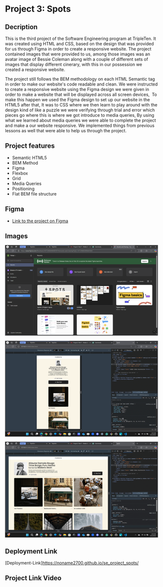 # Project 3: Spots

## Decription

This is the third project of the Software Engineering program at TripleTen. It was created using HTML and CSS, based on the design that was provided for us through Figma in order to create a responsive website. The project contained images that were provided to us, among those images was an avatar image of Bessie Coleman along with a couple of different sets of images that display different cinerary, with this in our possession we created a responsive website.

The project still follows the BEM methodology on each HTML Semantic tag in order to make our website's code readable and clean. We were instructed to create a responsive website using the Figma design we were given in order to make a website that will be displayed across all screen devices,  To make this happen we used the Figma design to set up our website in the HTML5 after that, It was to CSS where we then learn to play around with the design kind of like a puzzle we were verifying through trial and error which pieces go where this is where we got introduce to media queries, By using what we learned about media queries we were able to complete the project and make a our website responsive. We implemented things from previous lessons as well that were able to help us through the project.

## Project features

- Semantic HTML5
- BEM Method
- Figma
- Flexbox
- Grid
- Media Queries
- Positioning
- Flat BEM file structure

## Figma

- [Link to the project on Figma](https://www.figma.com/file/BBNm2bC3lj8QQMHlnqRsga/Sprint-3-Project-%E2%80%94-Spots?type=design&node-id=2%3A60&mode=design&t=afgNFybdorZO6cQo-1)

## Images

![alt text](image-1.png)

![alt text](image-8.png)

![alt text](image-9.png)

## Deployment Link

[Deployment-Link]https://noname2700.github.io/se_project_spots/

## Project Link Video
